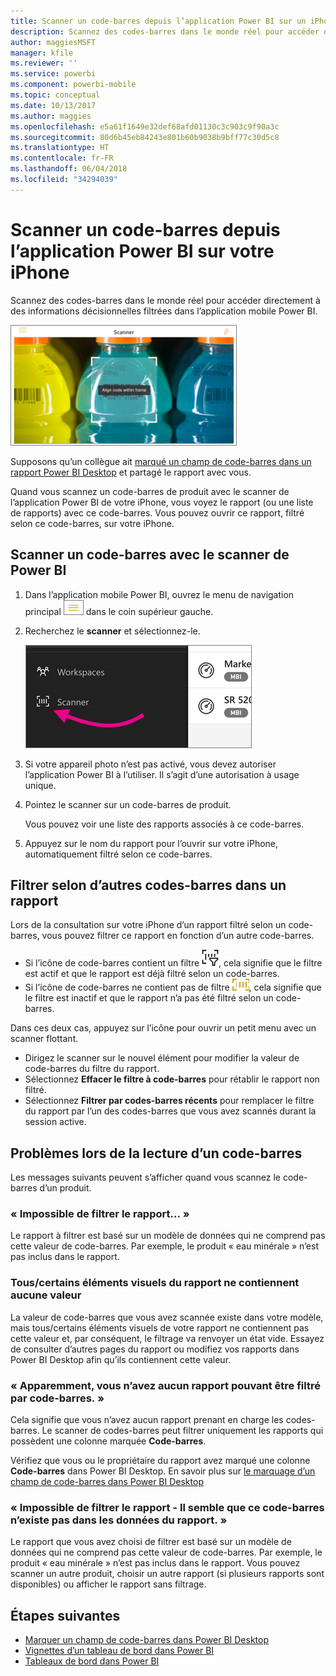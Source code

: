 ```yaml
---
title: Scanner un code-barres depuis l’application Power BI sur un iPhone
description: Scannez des codes-barres dans le monde réel pour accéder directement à des informations décisionnelles filtrées dans l’application mobile Power BI.
author: maggiesMSFT
manager: kfile
ms.reviewer: ''
ms.service: powerbi
ms.component: powerbi-mobile
ms.topic: conceptual
ms.date: 10/13/2017
ms.author: maggies
ms.openlocfilehash: e5a61f1649e32def68afd01130c3c903c9f90a3c
ms.sourcegitcommit: 80d6b45eb84243e801b60b9038b9bff77c30d5c8
ms.translationtype: HT
ms.contentlocale: fr-FR
ms.lasthandoff: 06/04/2018
ms.locfileid: "34294039"
---
```

# <a name="scan-a-barcode-with-your-iphone-from-the-power-bi-mobile-app"></a>Scanner un code-barres depuis l’application Power BI sur votre iPhone
Scannez des codes-barres dans le monde réel pour accéder directement à des informations décisionnelles filtrées dans l’application mobile Power BI.

![](media/mobile-apps-scan-barcode-iphone/power-bi-barcode-scanner.png)

Supposons qu’un collègue ait [marqué un champ de code-barres dans un rapport Power BI Desktop](desktop-mobile-barcodes.md) et partagé le rapport avec vous. 

Quand vous scannez un code-barres de produit avec le scanner de l’application Power BI de votre iPhone, vous voyez le rapport (ou une liste de rapports) avec ce code-barres. Vous pouvez ouvrir ce rapport, filtré selon ce code-barres, sur votre iPhone.

## <a name="scan-a-barcode-with-the-power-bi-scanner"></a>Scanner un code-barres avec le scanner de Power BI
1. Dans l’application mobile Power BI, ouvrez le menu de navigation principal ![](media/mobile-apps-scan-barcode-iphone/pbi_iph_navmenu.png) dans le coin supérieur gauche. 
2. Recherchez le **scanner** et sélectionnez-le. 
   
    ![](media/mobile-apps-scan-barcode-iphone/power-bi-scanner.png)
3. Si votre appareil photo n’est pas activé, vous devez autoriser l’application Power BI à l’utiliser. Il s’agit d’une autorisation à usage unique. 
4. Pointez le scanner sur un code-barres de produit. 
   
    Vous pouvez voir une liste des rapports associés à ce code-barres.
5. Appuyez sur le nom du rapport pour l’ouvrir sur votre iPhone, automatiquement filtré selon ce code-barres.

## <a name="filter-by-other-barcodes-while-in-a-report"></a>Filtrer selon d’autres codes-barres dans un rapport
Lors de la consultation sur votre iPhone d’un rapport filtré selon un code-barres, vous pouvez filtrer ce rapport en fonction d’un autre code-barres.

* Si l’icône de code-barres contient un filtre ![](media/mobile-apps-scan-barcode-iphone/power-bi-barcode-filtered-icon-black.png), cela signifie que le filtre est actif et que le rapport est déjà filtré selon un code-barres. 
* Si l’icône de code-barres ne contient pas de filtre ![](media/mobile-apps-scan-barcode-iphone/power-bi-barcode-unfiltered-icon.png), cela signifie que le filtre est inactif et que le rapport n’a pas été filtré selon un code-barres. 

Dans ces deux cas, appuyez sur l’icône pour ouvrir un petit menu avec un scanner flottant.

* Dirigez le scanner sur le nouvel élément pour modifier la valeur de code-barres du filtre du rapport. 
* Sélectionnez **Effacer le filtre à code-barres** pour rétablir le rapport non filtré.
* Sélectionnez **Filtrer par codes-barres récents** pour remplacer le filtre du rapport par l’un des codes-barres que vous avez scannés durant la session active.

## <a name="issues-with-scanning-a-barcode"></a>Problèmes lors de la lecture d’un code-barres
Les messages suivants peuvent s’afficher quand vous scannez le code-barres d’un produit.

### <a name="couldnt-filter-report"></a>« Impossible de filtrer le rapport... »
Le rapport à filtrer est basé sur un modèle de données qui ne comprend pas cette valeur de code-barres. Par exemple, le produit « eau minérale » n’est pas inclus dans le rapport.  

### <a name="allsome-of-the-visuals-in-the-report-dont-contain-any-value"></a>Tous/certains éléments visuels du rapport ne contiennent aucune valeur
La valeur de code-barres que vous avez scannée existe dans votre modèle, mais tous/certains éléments visuels de votre rapport ne contiennent pas cette valeur et, par conséquent, le filtrage va renvoyer un état vide. Essayez de consulter d’autres pages du rapport ou modifiez vos rapports dans Power BI Desktop afin qu’ils contiennent cette valeur. 

### <a name="looks-like-you-dont-have-any-reports-that-can-be-filtered-by-barcodes"></a>« Apparemment, vous n’avez aucun rapport pouvant être filtré par code-barres. »
Cela signifie que vous n’avez aucun rapport prenant en charge les codes-barres. Le scanner de codes-barres peut filtrer uniquement les rapports qui possèdent une colonne marquée **Code-barres**.  

Vérifiez que vous ou le propriétaire du rapport avez marqué une colonne **Code-barres** dans Power BI Desktop. En savoir plus sur [le marquage d’un champ de code-barres dans Power BI Desktop](desktop-mobile-barcodes.md)

### <a name="couldnt-filter-report---looks-like-this-barcode-doesnt-exist-in-the-report-data"></a>« Impossible de filtrer le rapport - Il semble que ce code-barres n’existe pas dans les données du rapport. »
Le rapport que vous avez choisi de filtrer est basé sur un modèle de données qui ne comprend pas cette valeur de code-barres. Par exemple, le produit « eau minérale » n’est pas inclus dans le rapport. Vous pouvez scanner un autre produit, choisir un autre rapport (si plusieurs rapports sont disponibles) ou afficher le rapport sans filtrage. 

## <a name="next-steps"></a>Étapes suivantes
* [Marquer un champ de code-barres dans Power BI Desktop](desktop-mobile-barcodes.md)
* [Vignettes d’un tableau de bord dans Power BI](service-dashboard-tiles.md)
* [Tableaux de bord dans Power BI](service-dashboards.md)

